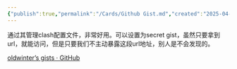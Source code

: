 ```yaml
---
{"publish":true,"permalink":"/Cards/Github Gist.md","created":"2025-04-04T01:10:44.323+08:00","modified":"2025-07-10T22:30:33.000+08:00","published":"2025-07-10T22:30:33.000+08:00","cssclasses":""}
---
```



通过其管理clash配置文件，非常好用。可以设置为secret gist，虽然只要拿到url，就能访问，但是只要我们不主动暴露这段url地址，别人是不会发现的。

[oldwinter’s gists · GitHub](https://gist.github.com/oldwinter)
